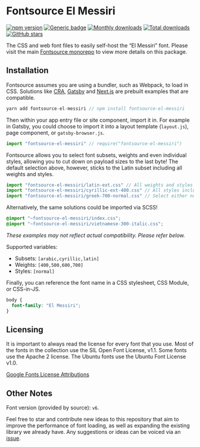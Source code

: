 # Fontsource El Messiri

[![npm version](https://badge.fury.io/js/fontsource-el-messiri.svg)](https://www.npmjs.com/package/fontsource-el-messiri) [![Generic badge](https://img.shields.io/badge/fontsource-passing-brightgreen)](https://github.com/DecliningLotus/fontsource) [![Monthly downloads](https://badgen.net/npm/dm/fontsource-el-messiri)](https://github.com/DecliningLotus/fontsource) [![Total downloads](https://badgen.net/npm/dt/fontsource-el-messiri)](https://github.com/DecliningLotus/fontsource) [![GitHub stars](https://img.shields.io/github/stars/DecliningLotus/fontsource.svg?style=social&label=Star)](https://GitHub.com/DecliningLotus/fontsource/stargazers/)

The CSS and web font files to easily self-host the “El Messiri” font. Please visit the main [Fontsource monorepo](https://github.com/DecliningLotus/fontsource) to view more details on this package.

## Installation

Fontsource assumes you are using a bundler, such as Webpack, to load in CSS. Solutions like [CRA](https://create-react-app.dev/), [Gatsby](https://www.gatsbyjs.org/) and [Next.js](https://nextjs.org/) are prebuilt examples that are compatible.

```javascript
yarn add fontsource-el-messiri // npm install fontsource-el-messiri
```

Then within your app entry file or site component, import it in. For example in Gatsby, you could choose to import it into a layout template (`layout.js`), page component, or `gatsby-browser.js`.

```javascript
import "fontsource-el-messiri" // require("fontsource-el-messiri")
```

Fontsource allows you to select font subsets, weights and even individual styles, allowing you to cut down on payload sizes to the last byte! The default selection above, however, sticks to the Latin subset including all weights and styles.

```javascript
import "fontsource-el-messiri/latin-ext.css" // All weights and styles included.
import "fontsource-el-messiri/cyrillic-ext-400.css" // All styles included.
import "fontsource-el-messiri/greek-700-normal.css" // Select either normal or italic.
```

Alternatively, the same solutions could be imported via SCSS!

```scss
@import "~fontsource-el-messiri/index.css";
@import "~fontsource-el-messiri/vietnamese-300-italic.css";
```

_These examples may not reflect actual compatibility. Please refer below._

Supported variables:

- Subsets: `[arabic,cyrillic,latin]`
- Weights: `[400,500,600,700]`
- Styles: `[normal]`

Finally, you can reference the font name in a CSS stylesheet, CSS Module, or CSS-in-JS.

```css
body {
  font-family: "El Messiri";
}
```

## Licensing

It is important to always read the license for every font that you use.
Most of the fonts in the collection use the SIL Open Font License, v1.1. Some fonts use the Apache 2 license. The Ubuntu fonts use the Ubuntu Font License v1.0.

[Google Fonts License Attributions](https://fonts.google.com/attribution)

## Other Notes

Font version (provided by source): `v6`.

Feel free to star and contribute new ideas to this repository that aim to improve the performance of font loading, as well as expanding the existing library we already have. Any suggestions or ideas can be voiced via an [issue](https://github.com/DecliningLotus/fontsource/issues).
